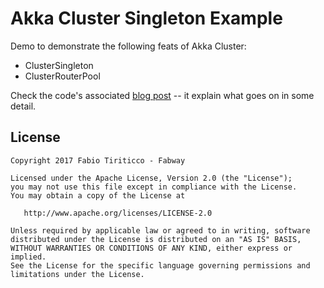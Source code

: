 # Akka Cluster Singleton Example

Demo to demonstrate the following feats of Akka Cluster:

* ClusterSingleton 
* ClusterRouterPool

Check the code's associated [blog post](https://ticofab.io/tech/2017-10-04-akka-cluster-singleton-example/) -- it explain what goes on in some detail.

## License

    Copyright 2017 Fabio Tiriticco - Fabway

    Licensed under the Apache License, Version 2.0 (the "License");
    you may not use this file except in compliance with the License.
    You may obtain a copy of the License at

       http://www.apache.org/licenses/LICENSE-2.0

    Unless required by applicable law or agreed to in writing, software
    distributed under the License is distributed on an "AS IS" BASIS,
    WITHOUT WARRANTIES OR CONDITIONS OF ANY KIND, either express or implied.
    See the License for the specific language governing permissions and
    limitations under the License.
